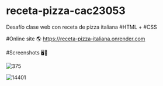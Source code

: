 # receta-pizza-cac23053
Desafío clase web con receta de pizza italiana #HTML + #CSS


#Online site 🌎
https://receta-pizza-italiana.onrender.com

#Screenshots 🖥️📱

![375](https://user-images.githubusercontent.com/106033066/222801361-4dabb60d-4454-4593-9875-b99770ade795.png)

![14401](https://user-images.githubusercontent.com/106033066/222801242-4a5815bb-41e0-4a6f-99a5-edff02c0fbdc.png)
